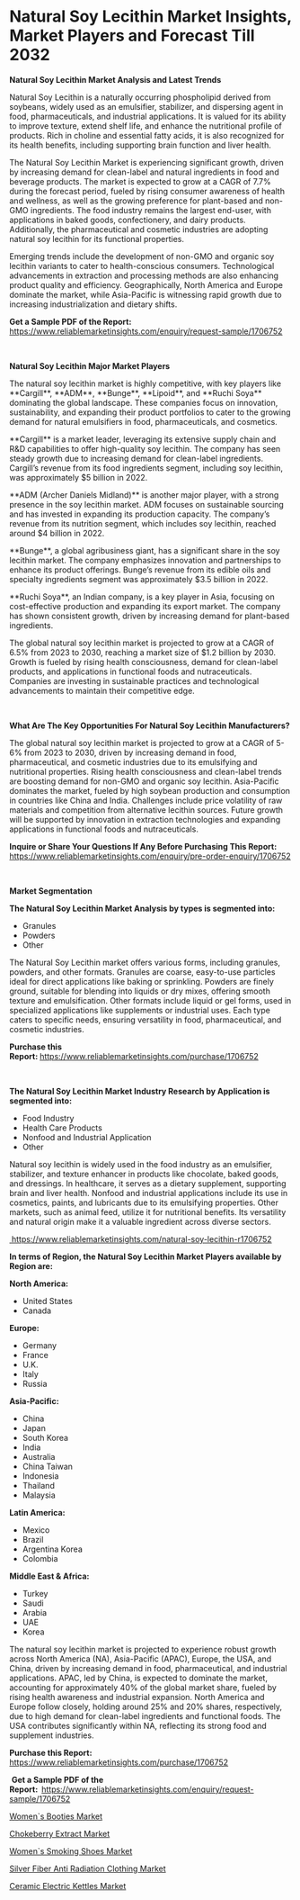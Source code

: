 <p><h1>Natural Soy Lecithin Market Insights, Market Players and Forecast Till 2032</h1></p><p><strong>Natural Soy Lecithin Market Analysis and Latest Trends</strong></p>
<p><p>Natural Soy Lecithin is a naturally occurring phospholipid derived from soybeans, widely used as an emulsifier, stabilizer, and dispersing agent in food, pharmaceuticals, and industrial applications. It is valued for its ability to improve texture, extend shelf life, and enhance the nutritional profile of products. Rich in choline and essential fatty acids, it is also recognized for its health benefits, including supporting brain function and liver health.</p><p>The Natural Soy Lecithin Market is experiencing significant growth, driven by increasing demand for clean-label and natural ingredients in food and beverage products. The market is expected to grow at a CAGR of 7.7% during the forecast period, fueled by rising consumer awareness of health and wellness, as well as the growing preference for plant-based and non-GMO ingredients. The food industry remains the largest end-user, with applications in baked goods, confectionery, and dairy products. Additionally, the pharmaceutical and cosmetic industries are adopting natural soy lecithin for its functional properties.</p><p>Emerging trends include the development of non-GMO and organic soy lecithin variants to cater to health-conscious consumers. Technological advancements in extraction and processing methods are also enhancing product quality and efficiency. Geographically, North America and Europe dominate the market, while Asia-Pacific is witnessing rapid growth due to increasing industrialization and dietary shifts.</p></p>
<p><strong>Get a Sample PDF of the Report:&nbsp;</strong> <a href="https://www.reliablemarketinsights.com/enquiry/request-sample/1706752?utm_campaign=2013&utm_medium=2&utm_source=Github&utm_content=ia&utm_term=26012025&utm_id=natural-soy-lecithin">https://www.reliablemarketinsights.com/enquiry/request-sample/1706752</a></p>
<p>&nbsp;</p>
<p><strong>Natural Soy Lecithin Major Market Players</strong></p>
<p><p>The natural soy lecithin market is highly competitive, with key players like **Cargill**, **ADM**, **Bunge**, **Lipoid**, and **Ruchi Soya** dominating the global landscape. These companies focus on innovation, sustainability, and expanding their product portfolios to cater to the growing demand for natural emulsifiers in food, pharmaceuticals, and cosmetics.</p><p>**Cargill** is a market leader, leveraging its extensive supply chain and R&D capabilities to offer high-quality soy lecithin. The company has seen steady growth due to increasing demand for clean-label ingredients. Cargill’s revenue from its food ingredients segment, including soy lecithin, was approximately $5 billion in 2022.</p><p>**ADM (Archer Daniels Midland)** is another major player, with a strong presence in the soy lecithin market. ADM focuses on sustainable sourcing and has invested in expanding its production capacity. The company’s revenue from its nutrition segment, which includes soy lecithin, reached around $4 billion in 2022.</p><p>**Bunge**, a global agribusiness giant, has a significant share in the soy lecithin market. The company emphasizes innovation and partnerships to enhance its product offerings. Bunge’s revenue from its edible oils and specialty ingredients segment was approximately $3.5 billion in 2022.</p><p>**Ruchi Soya**, an Indian company, is a key player in Asia, focusing on cost-effective production and expanding its export market. The company has shown consistent growth, driven by increasing demand for plant-based ingredients.</p><p>The global natural soy lecithin market is projected to grow at a CAGR of 6.5% from 2023 to 2030, reaching a market size of $1.2 billion by 2030. Growth is fueled by rising health consciousness, demand for clean-label products, and applications in functional foods and nutraceuticals. Companies are investing in sustainable practices and technological advancements to maintain their competitive edge.</p></p>
<p>&nbsp;</p>
<p><strong>What Are The Key Opportunities For Natural Soy Lecithin Manufacturers?</strong></p>
<p><p>The global natural soy lecithin market is projected to grow at a CAGR of 5-6% from 2023 to 2030, driven by increasing demand in food, pharmaceutical, and cosmetic industries due to its emulsifying and nutritional properties. Rising health consciousness and clean-label trends are boosting demand for non-GMO and organic soy lecithin. Asia-Pacific dominates the market, fueled by high soybean production and consumption in countries like China and India. Challenges include price volatility of raw materials and competition from alternative lecithin sources. Future growth will be supported by innovation in extraction technologies and expanding applications in functional foods and nutraceuticals.</p></p>
<p><strong>Inquire or Share Your Questions If Any Before Purchasing This Report:</strong> <a href="https://www.reliablemarketinsights.com/enquiry/pre-order-enquiry/1706752?utm_campaign=2013&utm_medium=2&utm_source=Github&utm_content=ia&utm_term=26012025&utm_id=natural-soy-lecithin">https://www.reliablemarketinsights.com/enquiry/pre-order-enquiry/1706752</a></p>
<p>&nbsp;</p>
<p><strong>Market Segmentation</strong></p>
<p><strong>The Natural Soy Lecithin Market Analysis by types is segmented into:</strong></p>
<p><ul><li>Granules</li><li>Powders</li><li>Other</li></ul></p>
<p><p>The Natural Soy Lecithin market offers various forms, including granules, powders, and other formats. Granules are coarse, easy-to-use particles ideal for direct applications like baking or sprinkling. Powders are finely ground, suitable for blending into liquids or dry mixes, offering smooth texture and emulsification. Other formats include liquid or gel forms, used in specialized applications like supplements or industrial uses. Each type caters to specific needs, ensuring versatility in food, pharmaceutical, and cosmetic industries.</p></p>
<p><strong>Purchase this Report:&nbsp;</strong><a href="https://www.reliablemarketinsights.com/purchase/1706752?utm_campaign=2013&utm_medium=2&utm_source=Github&utm_content=ia&utm_term=26012025&utm_id=natural-soy-lecithin">https://www.reliablemarketinsights.com/purchase/1706752</a></p>
<p>&nbsp;</p>
<p><strong>The Natural Soy Lecithin Market Industry Research by Application is segmented into:</strong></p>
<p><ul><li>Food Industry</li><li>Health Care Products</li><li>Nonfood and Industrial Application</li><li>Other</li></ul></p>
<p><p>Natural soy lecithin is widely used in the food industry as an emulsifier, stabilizer, and texture enhancer in products like chocolate, baked goods, and dressings. In healthcare, it serves as a dietary supplement, supporting brain and liver health. Nonfood and industrial applications include its use in cosmetics, paints, and lubricants due to its emulsifying properties. Other markets, such as animal feed, utilize it for nutritional benefits. Its versatility and natural origin make it a valuable ingredient across diverse sectors.</p></p>
<p><a href="https://www.reliablemarketinsights.com/natural-soy-lecithin-r1706752?utm_campaign=2013&utm_medium=2&utm_source=Github&utm_content=ia&utm_term=26012025&utm_id=natural-soy-lecithin">&nbsp;https://www.reliablemarketinsights.com/natural-soy-lecithin-r1706752</a></p>
<p><strong>In terms of Region, the Natural Soy Lecithin Market Players available by Region are:</strong></p>
<p>
    <p> <strong> North America: </strong>
        <ul>
            <li>United States</li>
            <li>Canada</li>
        </ul>
        </p> 
    <p> <strong> Europe: </strong>
        <ul>
            <li>Germany</li>
            <li>France</li>
            <li>U.K.</li>
            <li>Italy</li>
            <li>Russia</li>
        </ul>
        </p> 
    <p> <strong> Asia-Pacific: </strong>
        <ul>
            <li>China</li>
            <li>Japan</li>
            <li>South Korea</li>
            <li>India</li>
            <li>Australia</li>
            <li>China Taiwan</li>
            <li>Indonesia</li>
            <li>Thailand</li>
            <li>Malaysia</li>
        </ul>
        </p> 
    <p> <strong> Latin America: </strong>
        <ul>
            <li>Mexico</li>
            <li>Brazil</li>
            <li>Argentina Korea</li>
            <li>Colombia</li>
        </ul>
        </p> 
    <p> <strong> Middle East & Africa: </strong>
        <ul>
            <li>Turkey</li>
            <li>Saudi</li>
            <li>Arabia</li>
            <li>UAE</li>
            <li>Korea</li>
        </ul>
    </p>
    </p>
<p><p>The natural soy lecithin market is projected to experience robust growth across North America (NA), Asia-Pacific (APAC), Europe, the USA, and China, driven by increasing demand in food, pharmaceutical, and industrial applications. APAC, led by China, is expected to dominate the market, accounting for approximately 40% of the global market share, fueled by rising health awareness and industrial expansion. North America and Europe follow closely, holding around 25% and 20% shares, respectively, due to high demand for clean-label ingredients and functional foods. The USA contributes significantly within NA, reflecting its strong food and supplement industries.</p></p>
<p><strong>Purchase this Report: </strong><a href="https://www.reliablemarketinsights.com/purchase/1706752?utm_campaign=2013&utm_medium=2&utm_source=Github&utm_content=ia&utm_term=26012025&utm_id=natural-soy-lecithin">https://www.reliablemarketinsights.com/purchase/1706752</a></p>
<p>&nbsp;<strong>Get a Sample PDF of the Report:&nbsp;&nbsp;</strong><a href="https://www.reliablemarketinsights.com/enquiry/request-sample/1706752?utm_campaign=2013&utm_medium=2&utm_source=Github&utm_content=ia&utm_term=26012025&utm_id=natural-soy-lecithin">https://www.reliablemarketinsights.com/enquiry/request-sample/1706752</a></p>
<p><strong></strong></p>
<p><p><a href="https://www.linkedin.com/pulse/current-evaluation-future-growth-potential-womens-booties-market-gezwf?utm_campaign=2013&utm_medium=2&utm_source=Github&utm_content=ia&utm_term=26012025&utm_id=natural-soy-lecithin">Women`s Booties Market</a></p><p><a href="https://www.linkedin.com/pulse/market-insights-revenue-forecast-chokeberry-extract-51-iiu6c?utm_campaign=2013&utm_medium=2&utm_source=Github&utm_content=ia&utm_term=26012025&utm_id=natural-soy-lecithin">Chokeberry Extract Market</a></p><p><a href="https://www.linkedin.com/pulse/womens-smoking-shoes-market-evolution-key-trends-regional-dynamics-guuac?utm_campaign=2013&utm_medium=2&utm_source=Github&utm_content=ia&utm_term=26012025&utm_id=natural-soy-lecithin">Women`s Smoking Shoes Market</a></p><p><a href="https://www.linkedin.com/pulse/exploring-silver-fiber-anti-radiation-clothing-market-strategic-pzevc?utm_campaign=2013&utm_medium=2&utm_source=Github&utm_content=ia&utm_term=26012025&utm_id=natural-soy-lecithin">Silver Fiber Anti Radiation Clothing Market</a></p><p><a href="https://www.linkedin.com/pulse/projected-market-expansion-ceramic-electric-kettles-68-cagr-ar6yf?utm_campaign=2013&utm_medium=2&utm_source=Github&utm_content=ia&utm_term=26012025&utm_id=natural-soy-lecithin">Ceramic Electric Kettles Market</a></p></p>